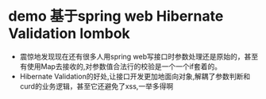 # demo 基于spring web Hibernate Validation lombok 
- 震惊地发现现在还有很多人用spring web写接口时参数处理还是原始的，甚至有使用Map去接收的,对参数值合法行的校验是一个一个if套着的。
- Hibernate Validation的好处,让接口开发更加地面向对象,解耦了参数判断和curd的业务逻辑，甚至它还避免了xss,一举多得啊
